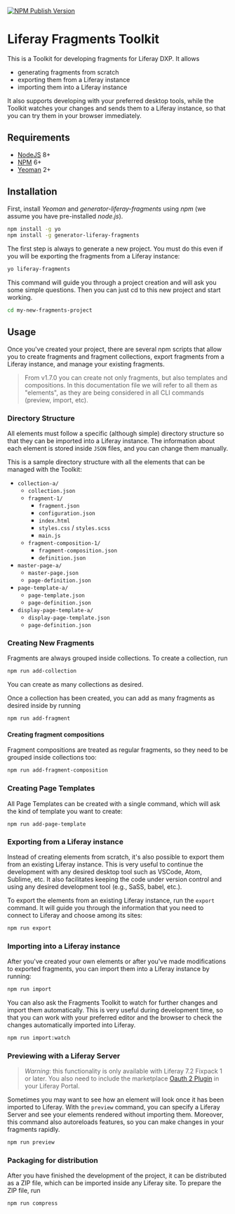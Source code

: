 [![NPM Publish Version][5]][6]

# Liferay Fragments Toolkit

This is a Toolkit for developing fragments for Liferay DXP. It allows

- generating fragments from scratch
- exporting them from a Liferay instance
- importing them into a Liferay instance

It also supports developing with your preferred desktop tools, while the Toolkit
watches your changes and sends them to a Liferay instance, so that you can try
them in your browser immediately.

## Requirements

- [NodeJS][3] 8+
- [NPM][2] 6+
- [Yeoman][1] 2+

## Installation

First, install *Yeoman* and *generator-liferay-fragments* using *npm*
(we assume you have pre-installed *node.js*).

```bash
npm install -g yo
npm install -g generator-liferay-fragments
```

The first step is always to generate a new project. You must do this even if you
will be exporting the fragments from a Liferay instance:

```bash
yo liferay-fragments
```

This command will guide you through a project creation and will ask you some
simple questions. Then you can just cd to this new project and start working.

```bash
cd my-new-fragments-project
```

## Usage

Once you've created your project, there are several npm scripts that allow
you to create fragments and fragment collections, export fragments from a
Liferay instance, and manage your existing fragments.

> From v1.7.0 you can create not only fragments, but also templates and
> compositions. In this documentation file we will refer to all them as
> "elements", as they are being considered in all CLI commands (preview, import, etc).

### Directory Structure

All elements must follow a specific (although simple) directory structure
so that they can be imported into a Liferay instance. The information about
each element is stored inside `JSON` files, and you can change them manually.

This is a sample directory structure with all the elements that can be managed
with the Toolkit:

- `collection-a/`
    - `collection.json`
    - `fragment-1/`
        - `fragment.json`
        - `configuration.json`
        - `index.html`
        - `styles.css` / `styles.scss`
        - `main.js`
    - `fragment-composition-1/`
        - `fragment-composition.json`
        - `definition.json`
- `master-page-a/`
    - `master-page.json`
    - `page-definition.json`
- `page-template-a/`
    - `page-template.json`
    - `page-definition.json`
- `display-page-template-a/`
    - `display-page-template.json`
    - `page-definition.json`

### Creating New Fragments

Fragments are always grouped inside collections. To create a collection, run

```bash
npm run add-collection
```

You can create as many collections as desired.

Once a collection has been created, you can add as many fragments as desired
inside by running

```bash
npm run add-fragment
```

#### Creating fragment compositions

Fragment compositions are treated as regular fragments, so they need to be grouped
inside collections too:

```bash
npm run add-fragment-composition
```

### Creating Page Templates

All Page Templates can be created with a single command, which will ask the kind
of template you want to create:

```
npm run add-page-template
```

### Exporting from a Liferay instance

Instead of creating elements from scratch, it's also possible to export them
from an existing Liferay instance. This is very useful to continue the
development with any desired desktop tool such as VSCode, Atom, Sublime, etc.
It also facilitates keeping the code under version control and using any
desired development tool (e.g., SaSS, babel, etc.).

To export the elements from an existing Liferay instance, run the `export`
command. It will guide you through the information that you need to connect to
Liferay and choose among its sites:

```bash
npm run export
```

### Importing into a Liferay instance

After you've created your own elements or after you've made modifications to
exported fragments, you can import them into a Liferay instance by running:

```bash
npm run import
```

You can also ask the Fragments Toolkit to watch for further changes and import them
automatically. This is very useful during development time, so that you can work
with your preferred editor and the browser to check the changes automatically
imported into Liferay.

```bash
npm run import:watch
```

### Previewing with a Liferay Server

> *Warning*: this functionality is only available with Liferay 7.2 Fixpack 1 or later.
> You also need to include the marketplace [Oauth 2 Plugin][7] in your Liferay Portal.

Sometimes you may want to see how an element will look once it has been imported
to Liferay. With the `preview` command, you can specify a Liferay Server and see
your elements rendered without importing them. Moreover, this command also
autoreloads features, so you can make changes in your fragments rapidly.

```bash
npm run preview
```

### Packaging for distribution

After you have finished the development of the project, it can be distributed as
a ZIP file, which can be imported inside any Liferay site. To prepare the ZIP
file, run

```bash
npm run compress
```

[1]: https://yeoman.io
[2]: https://www.npmjs.com
[3]: https://nodejs.org
[4]: https://github.com/lerna
[5]: https://badge.fury.io/js/generator-liferay-fragments.svg?style=flat
[6]: https://www.npmjs.com/package/generator-liferay-fragments
[7]: https://web.liferay.com/es/marketplace/-/mp/application/109572023
